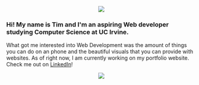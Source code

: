 <p align="center">
  <img src="https://i.imgur.com/v1laQzW.png">
  </p>

### Hi! My name is Tim and I'm an aspiring Web developer studying Computer Science at UC Irvine.  
<a>What got me interested into Web Development was the amount of things you can do on an phone and the beautiful visuals that you can provide with websites. As of right now, I am currently working on my portfolio website. Check me out on [LinkedIn](https://www.linkedin.com/in/timothy-dacalos-63149b1b7/)! </a>


<p align="center">
  <a href="https://github.com/lordtimzki"><img src="https://github-readme-stats.vercel.app/api?username=lordtimzki&hide_border=true&show_icons=true" </a>
</p>

<!--
**lordtimzki/lordtimzki** is a ✨ _special_ ✨ repository because its `README.md` (this file) appears on your GitHub profile.

Here are some ideas to get you started:

- 🔭 I’m currently working on ...
- 🌱 I’m currently learning ...
- 👯 I’m looking to collaborate on ...
- 🤔 I’m looking for help with ...
- 💬 Ask me about ...
- 📫 How to reach me: ...
- 😄 Pronouns: ...
- ⚡ Fun fact: ...
-->
